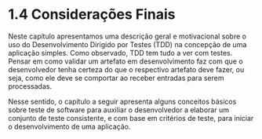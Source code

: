 # 1.4 Considerações Finais

Neste capítulo apresentamos uma descrição geral e motivacional sobre o uso do Desenvolvimento Dirigido por Testes \(TDD\) na concepção de uma aplicação simples. Como observado, TDD tem tudo a ver com testes. Pensar em como validar um artefato em desenvolvimento faz com que o desenvolvedor tenha certeza do que o respectivo artefato deve fazer, ou seja, como ele deve se comportar ao receber entradas para serem processadas.

Nesse sentido, o capítulo a seguir apresenta alguns conceitos básicos sobre teste de software para auxiliar o desenvolvedor a elaborar um conjunto de teste consistente, e com base em critérios de teste, para iniciar o desenvolvimento de uma aplicação.


